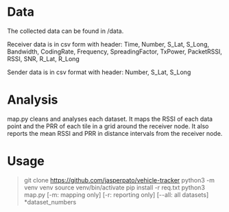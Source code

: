 # Data

The collected data can be found in /data.

Receiver data is in csv form with header:
Time, Number, S_Lat, S_Long, Bandwidth, CodingRate, Frequency, SpreadingFactor, TxPower, PacketRSSI, RSSI, SNR, R_Lat, R_Long

Sender data is in csv format with header:
Number, S_Lat, S_Long

# Analysis

map.py cleans and analyses each dataset. It maps the RSSI of each data point and the PRR of each tile in a grid around the receiver node. It also reports the mean RSSI and PRR in distance intervals from the receiver node.

# Usage

> git clone https://github.com/jasperpato/vehicle-tracker
> python3 -m venv venv
> source venv/bin/activate
> pip install -r req.txt
> python3 map.py [-m: mapping only] [-r: reporting only] [--all: all datasets] *dataset_numbers
